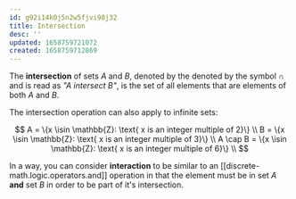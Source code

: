 ```yaml
---
id: g92i14k0j5n2w5fjvi98j32
title: Intersection
desc: ''
updated: 1658759721072
created: 1658759712869
---
```


The __intersection__ of sets $A$ and $B$, denoted by the denoted by the symbol $\cap$ and is read as _"$A$ intersect $B$"_, is the set of all elements that are elements of both $A$ and $B$.

The intersection operation can also apply to infinite sets:

$$
A = \{x \isin \mathbb{Z}: \text{ x is an integer multiple of 2}\} \\
B = \{x \isin \mathbb{Z}: \text{ x is an integer multiple of 3}\} \\
A \cap B = \{x \isin \mathbb{Z}: \text{ x is an integer multiple of 6}\} \\
$$

In a way, you can consider __interaction__ to be similar to an [[discrete-math.logic.operators.and]] operation in that the element must be in set $A$ __and__ set $B$ in order to be part of it's intersection.